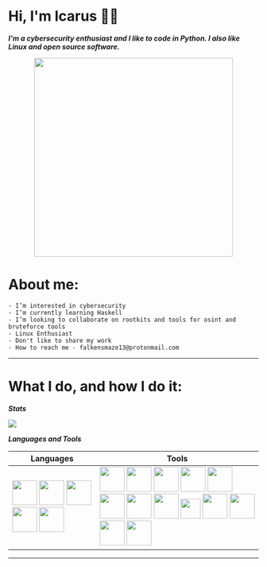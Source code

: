 Hi, I'm Icarus 👨‍💻
==============

***I'm a cybersecurity enthusiast and I like to code in Python. I also like Linux and open source software.***

<p align="center"> 
  <img src="https://i.ibb.co/H4dfMT3/carbon.png alt="carbon" border="0" width="400">
</p>


# About me:
    - I’m interested in cybersecurity
    - I’m currently learning Haskell
    - I’m looking to collaborate on rootkits and tools for osint and bruteforce tools
    - Linux Enthusiast
    - Don't like to share my work
    - How to reach me - falkensmaze13@protonmail.com

---

# What I do, and how I do it:

***Stats***

<img src="https://github-readme-stats.vercel.app/api?username=Icarus131&&show_icons=true&title_color=ffffff&icon_color=fe6f5e&text_color=146870&bg_color=151515">

***Languages and Tools***

  Languages        | Tools      |
|------------------|-------------|
| <img src="https://camo.githubusercontent.com/d10e5aa8ba67f1eb109da4e98cd75adfa42df2e6019f8222cfa14c0088ac674d/68747470733a2f2f70726f66696c696e61746f722e7269736861762e6465762f736b696c6c732d6173736574732f707974686f6e2d6f726967696e616c2e737667" width="50"> <img src="https://camo.githubusercontent.com/716c20f454fef17485712c6bfda0f6343ac75983a673228c59aa3bf4076c9f99/68747470733a2f2f70726f66696c696e61746f722e7269736861762e6465762f736b696c6c732d6173736574732f63706c7573706c75732d6f726967696e616c2e737667" width="50"> <img src="https://camo.githubusercontent.com/075657b384358f918d473ef7fbb24c213dbd1d43058ae2ac2134731d614ca870/68747470733a2f2f70726f66696c696e61746f722e7269736861762e6465762f736b696c6c732d6173736574732f6a6176612d6f726967696e616c2d776f72646d61726b2e737667" width="50"> <img src="https://i.pinimg.com/originals/8f/50/63/8f50630ae0e1775196e4c270c573ce67.png" width="50"> <img src="https://www.techbaz.org/Course/img/csharp-logo.png" width="50"> |  <img src="https://camo.githubusercontent.com/0d57a1013ca687b2df81dc1652bf33293b0d9e43d4745d7e70f33b0c79fef474/68747470733a2f2f70726f66696c696e61746f722e7269736861762e6465762f736b696c6c732d6173736574732f6c696e75782d6f726967696e616c2e737667" width="50"> <img src="https://cdn.freebiesupply.com/logos/large/2x/vim-logo-png-transparent.png" width="50"> <img src="https://www.macupdate.com/images/icons512/39459.png" width="50"> <img src="https://ih0.redbubble.net/image.154489147.8220/flat,800x800,075,f.jpg" width="50"> <img src="https://camo.githubusercontent.com/b7ea09b0c030ae14623cfc3a52ab3ee0d07e0259a1b230139e65ba00454327c9/68747470733a2f2f70726f66696c696e61746f722e7269736861762e6465762f736b696c6c732d6173736574732f6769742d73636d2d69636f6e2e737667" width="50"> <img src="https://alschim.de/wp-content/uploads/gimp/gimp-logo.png" width="50"> <img src="https://upload.wikimedia.org/wikipedia/commons/4/45/Parrot_Logo.png" width="50"> <img src="https://img.icons8.com/color/452/kali-linux.png" width="50"> <img src="https://wiki.installgentoo.com/images/f/f9/Arch-linux-logo.png" width="40"> <img src="https://2.bp.blogspot.com/-tzm1twY_ENM/XlCRuI0ZkRI/AAAAAAAAOso/BmNOUANXWxwc5vwslNw3WpjrDlgs9PuwQCLcBGAsYHQ/s1600/pasted%2Bimage%2B0.png" width="50"> <img src="https://maxcdn.icons8.com/Share/icon/color/Logos/virtualbox1600.png" width="50"> <img src="https://1000logos.net/wp-content/uploads/2017/08/Spotify-Logo.png" width="50"> <img src="https://pngimg.com/uploads/brain/brain_PNG70.png" width="50">|

---
